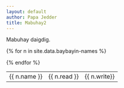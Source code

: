 ```yaml
---
layout: default
author: Papa Jedder
title: Mabuhay2
---
```


Mabuhay daigdig.

<table>

{% for n in site.data.baybayin-names %}
<tr>
  <td>{{ n.name }}</td>
  <td>{{ n.read }}</td>
  <td>{{ n.write}}</td>
 </tr>
{% endfor %}
  
  
</table>
